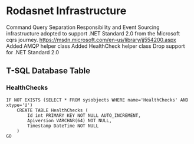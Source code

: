 # Rodasnet Infrastructure

Command Query Separation Responsibility and Event Sourcing infrastructure adopted to support .NET Standard 2.0 from the Microsoft cqrs journey. https://msdn.microsoft.com/en-us/library/jj554200.aspx
Added AMQP helper class
Added HealthCheck helper class
Drop support for .NET Standard 2.0

## T-SQL Database Table
### HealthChecks
```
IF NOT EXISTS (SELECT * FROM sysobjects WHERE name='HealthChecks' AND xtype='U')
    CREATE TABLE HealthChecks (
        Id int PRIMARY KEY NOT NULL AUTO_INCREMENT,
		Apiversion VARCHAR(64) NOT NULL,
		Timestamp DateTime NOT NULL
    )
GO

```
